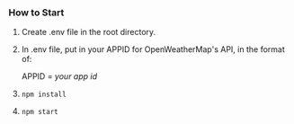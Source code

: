 ### How to Start
1. Create .env file in the root directory.

2. In .env file, put in your APPID for OpenWeatherMap's API, in the format of:

    APPID = *your app id*

3. `npm install`

4. `npm start`